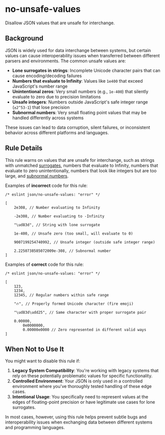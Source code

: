 # no-unsafe-values

Disallow JSON values that are unsafe for interchange.

## Background

JSON is widely used for data interchange between systems, but certain values can cause interoperability issues when transferred between different parsers and environments. The common unsafe values are:

- **Lone surrogates in strings**: Incomplete Unicode character pairs that can cause encoding/decoding failures
- **Numbers that evaluate to Infinity**: Values like `1e400` that exceed JavaScript's number range
- **Unintentional zeros**: Very small numbers (e.g., `1e-400`) that silently evaluate to zero due to precision limitations
- **Unsafe integers**: Numbers outside JavaScript's safe integer range (`±2^53-1`) that lose precision
- **Subnormal numbers**: Very small floating point values that may be handled differently across systems

These issues can lead to data corruption, silent failures, or inconsistent behavior across different platforms and languages.

## Rule Details

This rule warns on values that are unsafe for interchange, such as strings with unmatched [surrogates](https://en.wikipedia.org/wiki/UTF-16), numbers that evaluate to Infinity, numbers that evaluate to zero unintentionally, numbers that look like integers but are too large, and [subnormal numbers](https://en.wikipedia.org/wiki/Subnormal_number).

Examples of **incorrect** code for this rule:

```jsonc
/* eslint json/no-unsafe-values: "error" */

[
	2e308, // Number evaluating to Infinity

	-2e308, // Number evaluating to -Infinity

	"\ud83d", // String with lone surrogate

	1e-400, // Unsafe zero (too small, will evaluate to 0)

	9007199254740992, // Unsafe integer (outside safe integer range)

	2.2250738585072009e-308, // Subnormal number
]
```

Examples of **correct** code for this rule:

<!-- prettier-ignore-start -->

```jsonc
/* eslint json/no-unsafe-values: "error" */

[
	123,
	1234,
	12345, // Regular numbers within safe range

	"🔥", // Properly formed Unicode character (fire emoji)

	"\ud83d\udd25", // Same character with proper surrogate pair

	0.00000,
    	0e0000000,
    	0.00000e0000 // Zero represented in different valid ways
]
```

<!-- prettier-ignore-end -->

## When Not to Use It

You might want to disable this rule if:

1. **Legacy System Compatibility**: You're working with legacy systems that rely on these potentially problematic values for specific functionality.
2. **Controlled Environment**: Your JSON is only used in a controlled environment where you've thoroughly tested handling of these edge cases.
3. **Intentional Usage**: You specifically need to represent values at the edges of floating-point precision or have legitimate use cases for lone surrogates.

In most cases, however, using this rule helps prevent subtle bugs and interoperability issues when exchanging data between different systems and programming languages.
